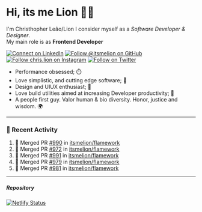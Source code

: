 # Hi, its me Lion 👋🦁

I'm Christhopher Leão/Lion
I consider myself as a _Software Developer & Designer_.<br/>My main role is as <b>Frontend Developer</b>
<br />

[![Connect on LinkedIn](https://img.shields.io/badge/--linkedin?label=LinkedIn&logo=LinkedIn&style=social)](https://www.linkedin.com/in/chrislion)
[![Follow @itsmelion on GitHub](https://img.shields.io/github/followers/itsmelion?label=follow%20%40itsmeLion&style=social)](https://github.com/itsmelion)
[![Follow chris.lion on Instagram](https://img.shields.io/badge/--instagram?label=@chris.lion&logo=Instagram&style=social)](https://instagram.com/chris.lion)
[![Follow on Twitter](https://img.shields.io/badge/--twitter?label=@ChrisLion_me&logo=Twitter&style=social)](https://twitter.com/chrislion_me)

- Performance obsessed; ⏱️
- Love simplistic, and cutting edge software; 📆
- Design and UIUX enthusiast; 🎨
- Love build utilities aimed at increasing Developer productivity; 🧰
- A people first guy. Valor human & bio diversity. Honor, justice and wisdom. 🌍

---
### 📰 Recent Activity

<!--START_SECTION:activity-->
1. 🎉 Merged PR [#990](https://github.com/itsmelion/flamework/pull/990) in [itsmelion/flamework](https://github.com/itsmelion/flamework)
2. 🎉 Merged PR [#972](https://github.com/itsmelion/flamework/pull/972) in [itsmelion/flamework](https://github.com/itsmelion/flamework)
3. 🎉 Merged PR [#991](https://github.com/itsmelion/flamework/pull/991) in [itsmelion/flamework](https://github.com/itsmelion/flamework)
4. 🎉 Merged PR [#979](https://github.com/itsmelion/flamework/pull/979) in [itsmelion/flamework](https://github.com/itsmelion/flamework)
5. 🎉 Merged PR [#981](https://github.com/itsmelion/flamework/pull/981) in [itsmelion/flamework](https://github.com/itsmelion/flamework)
<!--END_SECTION:activity-->

___

##### Repository
[![Netlify Status](https://api.netlify.com/api/v1/badges/9e2e6136-1ab9-42fc-8d4e-188512d5d841/deploy-status)](https://app.netlify.com/sites/lion-portfolio/deploys)
